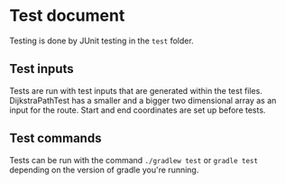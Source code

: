 # Test document

Testing is done by JUnit testing in the `test` folder. 

## Test inputs

Tests are run with test inputs that are generated within the test files. <br>
DijkstraPathTest has a smaller and a bigger two dimensional array as an input for the route. Start and end coordinates are set up before tests.

## Test commands

Tests can be run with the command `./gradlew test` or `gradle test` depending on the version of gradle you're running. 

